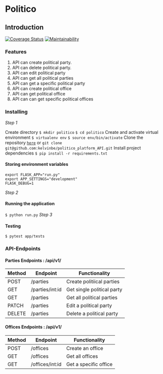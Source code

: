# Politico

## Introduction
 [![Coverage Status](https://coveralls.io/repos/github/kelvinbe/politico_platform_API/badge.svg)](https://coveralls.io/github/kelvinbe/politico_platform_API) [![Maintainability](https://api.codeclimate.com/v1/badges/00d23f7da810ae6b79a9/maintainability)](https://codeclimate.com/github/kelvinbe/politico_platform_API/maintainability)

### Features

1. API can create political party.
2. API can delete political party.
3. API can edit political party
4. API can get all political parties
5. API can get a specific political party
6. API can create political office
7. API can get political office
8. API can can get specific political offices


### Installing



*Step 1*

Create directory
```$ mkdir politico```
```$ cd politico```
Create and activate virtual environment
```$ virtualenv env```
```$ source env/bin/activate```
Clone the repository [```here```](git@github.com:kelvinbe/politico_platform_API.git) or 
``` git clone git@github.com:kelvinbe/politico_platform_API.git ```
Install project dependencies 
```$ pip install -r requirements.txt```
#### Storing environment variables 
```
export FLASK_APP="run.py"
export APP_SETTINGS="development"
FLASK_DEBUG=1
```
*Step 2*
#### Running the application
```$ python run.py```
*Step 3*
#### Testing
```$ pytest app/tests```
### API-Endpoints
#### Parties Endpoints : /api/v1/
Method | Endpoint | Functionality
--- | --- | ---
POST | /parties| Create politiical parties
GET | /parties/int:id | Get single political party
GET | /parties | Get  all political parties
PATCH | /parties| Edit a political party
DELETE|/parties| Delete a political party
#### Offices Endpoints : /api/v1/
Method | Endpoint | Functionality
--- | --- | ---
POST |/offices | Create an office
GET |/offices | Get all offices
GET |/offices/int:id | Get a specific office
